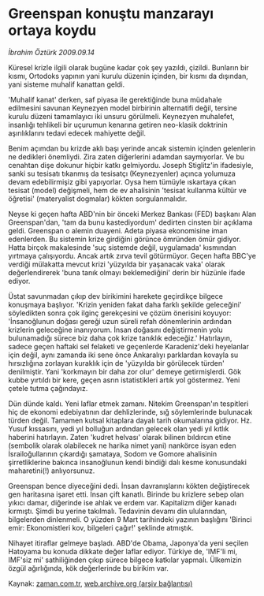 # Greenspan konuştu manzarayı ortaya koydu

*İbrahim Öztürk 2009.09.14*

<tr><td class="metin" colspan="2" style="padding-top: 20px; padding-left: 5px; padding-right: 10px;">Küresel krizle ilgili olarak bugüne kadar çok şey yazıldı, çizildi. Bunların bir kısmı, Ortodoks yapının yani kurulu düzenin içinden, bir kısmı da dışından, yani sisteme muhalif kanattan geldi.</td></tr><tr><td class="metin" colspan="2" style="padding-top: 20px; padding-left: 5px; padding-right: 10px;"><p>'Muhalif kanat' derken, saf piyasa ile gerektiğinde buna müdahale edilmesini savunan Keynezyen model birbirinin alternatifi değil, tersine kurulu düzeni tamamlayıcı iki unsuru görülmeli. Keynezyen muhalefet, insanlığı tehlikeli bir uçurumun kenarına getiren neo-klasik doktrinin aşırılıklarını tedavi edecek mahiyette değil.
<p>Benim açımdan bu krizde aklı başı yerinde ancak sistemin içinden gelenlerin ne dedikleri önemliydi. Zira zaten diğerlerini adamdan saymıyorlar. Ve bu cenahtan dişe dokunur hiçbir katkı gelmiyordu. Joseph Stiglitz'in ifadesiyle, sanki su tesisatı tıkanmış da tesisatçı (Keynezyenler) açınca yolumuza devam edebilirmişiz gibi yapıyorlar. Oysa hem tümüyle ıskartaya çıkan tesisat (model) değişmeli, hem de ev ahalisinin 'tesisat kullanma kültür ve öğretisi' (materyalist dogmalar) kökten sorgulanmalıdır.
<p>Neyse ki geçen hafta ABD'nin bir önceki Merkez Bankası (FED) başkanı Alan Greenspan'dan, 'tam da bunu kastediyordum' dedirten cinsten bir açıklama geldi. Greenspan o alemin duayeni. Adeta piyasa ekonomisine iman edenlerden. Bu sistemin krize girdiğini görünce ömründen ömür gidiyor. Hatta birçok makalesinde 'suç sistemde değil, uygulamada' kısmından yırtmaya çalışıyordu. Ancak artık zırva tevil götürmüyor. Geçen hafta BBC'ye verdiği mülakatta mevcut krizi 'yüzyılda bir yaşanacak vaka' olarak değerlendirerek 'buna tanık olmayı beklemediğini' derin bir hüzünle ifade ediyor.
<p>Üstat savunmadan çıkıp dev birikimini harekete geçirdikçe bilgece konuşmaya başlıyor. 'Krizin yeniden fakat daha farklı şekilde geleceğini' söyledikten sonra çok ilginç gerekçesini ve çözüm önerisini koyuyor: 'İnsanoğlunun doğası gereği uzun süreli refah dönemlerinin ardından krizlerin geleceğine inanıyorum. İnsan doğasını değiştirmenin yolu bulunamadığı sürece biz daha çok krize tanıklık edeceğiz.' Hatırlayın, sadece geçen haftaki sel felaketi ve geçenlerde Karadeniz'deki heyelanlar için değil, aynı zamanda iki sene önce Ankaralıyı parklardan kovayla su hırsızlığına zorlayan kuraklık için de 'yüzyılda bir görülecek türden' denilmiştir. Yani 'korkmayın bir daha zor olur' demeye getirmişlerdi. Gök kubbe yırtıldı bir kere, geçen asrın istatistikleri artık yol göstermez. Yeni çetele tutma çağındayız.
<p>Dün dünde kaldı. Yeni laflar etmek zamanı. Nitekim Greenspan'ın tespitleri hiç de ekonomi edebiyatının dar dehlizlerinde, sığ söylemlerinde bulunacak türden değil. Tamamen kutsal kitaplara dayalı tarih okumalarına gidiyor. Hz. Yusuf kıssasını, yedi yıl bolluğun ardından gelecek olan yedi yıl kıtlık haberini hatırlayın. Zaten 'kudret helvası' olarak bilinen bıldırcın etine (sembolik olarak olabilecek ne harika nimet yani) nankörce isyan eden İsrailoğullarının çıkardığı şamataya, Sodom ve Gomore ahalisinin şirretliklerine bakınca insanoğlunun kendi bindiği dalı kesme konusundaki maharetini(!) anlıyorsunuz.
<p>Greenspan bence diyeceğini dedi. İnsan davranışlarını kökten değiştirecek gen haritasına işaret etti. İnsan çift kanatlı. Birinde bu krizlere sebep olan yıkıcı damar, diğerinde ise ahlak ve erdem var. Kapitalizm diğer kanadı kırmıştı. Şimdi bu yerine takılmalı. Tedavinin devamı din ulularından, bilgelerden dinlenmeli. O yüzden 9 Mart tarihindeki yazının başlığını 'Birinci emir: Ekonomistleri kov, bilgeleri çağır!' şeklinde atmıştık.
<p>Nihayet itiraflar gelmeye başladı. ABD'de Obama, Japonya'da yeni seçilen Hatoyama bu konuda dikkate değer laflar ediyor. Türkiye de, 'IMF'li mi, IMF'siz mi' sathiliğinden çıkıp sürece bilgece katkılar yapmalı. Ülkemizin özgül ağırlığında, kök değerlerinde bu birikim var.<br/></p></p></p></p></p></p></p></td></tr>

Kaynak: [zaman.com.tr](http://zaman.com.tr/yazar.do?yazino=892044), [web.archive.org (arşiv bağlantısı)](http://web.archive.org/web/20090916031036/http://www.zaman.com.tr:80/yazar.do?yazino=892044)
